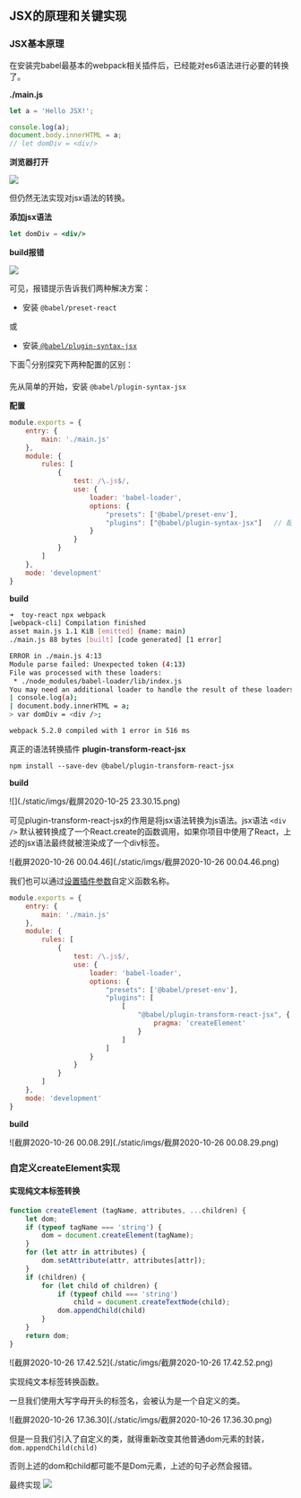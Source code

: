 ## JSX的原理和关键实现

### JSX基本原理

在安装完babel最基本的webpack相关插件后，已经能对es6语法进行必要的转换了。

**./main.js**

```js
let a = 'Hello JSX!';

console.log(a);
document.body.innerHTML = a;
// let domDiv = <div/>
```

**浏览器打开**

![](./static/imgs/tmp_file.png)

但仍然无法实现对jsx语法的转换。

**添加jsx语法**

```jsx
let domDiv = <div/>
```

**build报错**

![](./static/imgs/error.png)

可见，报错提示告诉我们两种解决方案：

+ 安装 `@babel/preset-react`

或

+ 安装[ `@babel/plugin-syntax-jsx` ](https://babeljs.io/docs/en/babel-plugin-syntax-jsx)

下面👇分别探究下两种配置的区别：

先从简单的开始，安装 `@babel/plugin-syntax-jsx` 

**配置**

```js
module.exports = {
    entry: {
        main: './main.js'
    },
    module: {
        rules: [
            {
                test: /\.js$/,
                use: {
                    loader: 'babel-loader',
                    options: {
                        "presets": ['@babel/preset-env'],
                        "plugins": ["@babel/plugin-syntax-jsx"]   // 配置@babel/plugin-syntax-jsx
                    }
                }
            }
        ]
    },
    mode: 'development'
}
```

**build**

```bash
➜  toy-react npx webpack
[webpack-cli] Compilation finished
asset main.js 1.1 KiB [emitted] (name: main)
./main.js 88 bytes [built] [code generated] [1 error]

ERROR in ./main.js 4:13
Module parse failed: Unexpected token (4:13)
File was processed with these loaders:
 * ./node_modules/babel-loader/lib/index.js
You may need an additional loader to handle the result of these loaders.
| console.log(a);
| document.body.innerHTML = a;
> var domDiv = <div />;

webpack 5.2.0 compiled with 1 error in 516 ms
```

真正的语法转换插件 **plugin-transform-react-jsx**

`npm install --save-dev @babel/plugin-transform-react-jsx`

**build**

![](./static/imgs/截屏2020-10-25 23.30.15.png)

可见plugin-transform-react-jsx的作用是将jsx语法转换为js语法。jsx语法 `<div />` 默认被转换成了一个React.create的函数调用，如果你项目中使用了React，上述的jsx语法最终就被渲染成了一个div标签。

![截屏2020-10-26 00.04.46](./static/imgs/截屏2020-10-26 00.04.46.png)

我们也可以通过[设置插件参数](https://babeljs.io/docs/en/babel-plugin-transform-react-jsx#react-classic-runtime-1)自定义函数名称。

```js
module.exports = {
    entry: {
        main: './main.js'
    },
    module: {
        rules: [
            {
                test: /\.js$/,
                use: {
                    loader: 'babel-loader',
                    options: {
                        "presets": ['@babel/preset-env'],
                        "plugins": [
                            [
                                "@babel/plugin-transform-react-jsx", {
                                    pragma: 'createElement'
                                }
                            ]
                        ]
                    }
                }
            }
        ]
    },
    mode: 'development'
}
```

**build**

![截屏2020-10-26 00.08.29](./static/imgs/截屏2020-10-26 00.08.29.png)

### 自定义createElement实现

#### 实现纯文本标签转换

```js
function createElement (tagName, attributes, ...children) {
    let dom;
    if (typeof tagName === 'string') {
        dom = document.createElement(tagName);
    }
    for (let attr in attributes) {
        dom.setAttribute(attr, attributes[attr]);
    }
    if (children) {
        for (let child of children) {
            if (typeof child === 'string')
                child = document.createTextNode(child);
            dom.appendChild(child)
        }
    }
    return dom;
}
```

![截屏2020-10-26 17.42.52](./static/imgs/截屏2020-10-26 17.42.52.png)

实现纯文本标签转换函数。

一旦我们使用大写字母开头的标签名，会被认为是一个自定义的类。

![截屏2020-10-26 17.36.30](./static/imgs/截屏2020-10-26 17.36.30.png)

但是一旦我们引入了自定义的类，就得重新改变其他普通dom元素的封装，`dom.appendChild(child)`

否则上述的dom和child都可能不是Dom元素，上述的句子必然会报错。

最终实现
![](./static/imgs/重构createElement.jpeg)